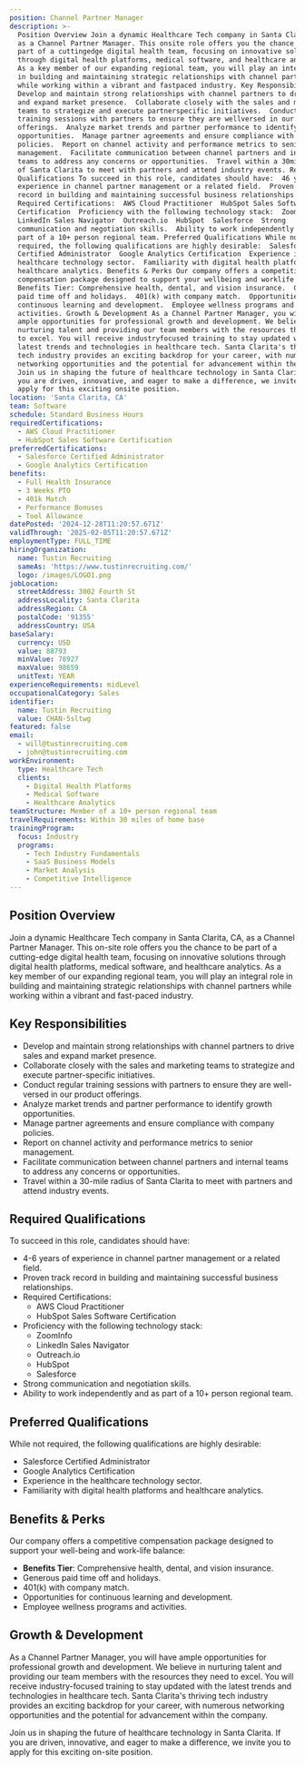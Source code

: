 ```yaml
---
position: Channel Partner Manager
description: >-
  Position Overview Join a dynamic Healthcare Tech company in Santa Clarita, CA,
  as a Channel Partner Manager. This onsite role offers you the chance to be
  part of a cuttingedge digital health team, focusing on innovative solutions
  through digital health platforms, medical software, and healthcare analytics.
  As a key member of our expanding regional team, you will play an integral role
  in building and maintaining strategic relationships with channel partners
  while working within a vibrant and fastpaced industry. Key Responsibilities 
  Develop and maintain strong relationships with channel partners to drive sales
  and expand market presence.  Collaborate closely with the sales and marketing
  teams to strategize and execute partnerspecific initiatives.  Conduct regular
  training sessions with partners to ensure they are wellversed in our product
  offerings.  Analyze market trends and partner performance to identify growth
  opportunities.  Manage partner agreements and ensure compliance with company
  policies.  Report on channel activity and performance metrics to senior
  management.  Facilitate communication between channel partners and internal
  teams to address any concerns or opportunities.  Travel within a 30mile radius
  of Santa Clarita to meet with partners and attend industry events. Required
  Qualifications To succeed in this role, candidates should have:  46 years of
  experience in channel partner management or a related field.  Proven track
  record in building and maintaining successful business relationships. 
  Required Certifications:  AWS Cloud Practitioner  HubSpot Sales Software
  Certification  Proficiency with the following technology stack:  ZoomInfo 
  LinkedIn Sales Navigator  Outreach.io  HubSpot  Salesforce  Strong
  communication and negotiation skills.  Ability to work independently and as
  part of a 10+ person regional team. Preferred Qualifications While not
  required, the following qualifications are highly desirable:  Salesforce
  Certified Administrator  Google Analytics Certification  Experience in the
  healthcare technology sector.  Familiarity with digital health platforms and
  healthcare analytics. Benefits & Perks Our company offers a competitive
  compensation package designed to support your wellbeing and worklife balance: 
  Benefits Tier: Comprehensive health, dental, and vision insurance.  Generous
  paid time off and holidays.  401(k) with company match.  Opportunities for
  continuous learning and development.  Employee wellness programs and
  activities. Growth & Development As a Channel Partner Manager, you will have
  ample opportunities for professional growth and development. We believe in
  nurturing talent and providing our team members with the resources they need
  to excel. You will receive industryfocused training to stay updated with the
  latest trends and technologies in healthcare tech. Santa Clarita's thriving
  tech industry provides an exciting backdrop for your career, with numerous
  networking opportunities and the potential for advancement within the company.
  Join us in shaping the future of healthcare technology in Santa Clarita. If
  you are driven, innovative, and eager to make a difference, we invite you to
  apply for this exciting onsite position.
location: 'Santa Clarita, CA'
team: Software
schedule: Standard Business Hours
requiredCertifications:
  - AWS Cloud Practitioner
  - HubSpot Sales Software Certification
preferredCertifications:
  - Salesforce Certified Administrator
  - Google Analytics Certification
benefits:
  - Full Health Insurance
  - 3 Weeks PTO
  - 401k Match
  - Performance Bonuses
  - Tool Allowance
datePosted: '2024-12-28T11:20:57.671Z'
validThrough: '2025-02-05T11:20:57.671Z'
employmentType: FULL_TIME
hiringOrganization:
  name: Tustin Recruiting
  sameAs: 'https://www.tustinrecruiting.com/'
  logo: /images/LOGO1.png
jobLocation:
  streetAddress: 3002 Fourth St
  addressLocality: Santa Clarita
  addressRegion: CA
  postalCode: '91355'
  addressCountry: USA
baseSalary:
  currency: USD
  value: 88793
  minValue: 78927
  maxValue: 98659
  unitText: YEAR
experienceRequirements: midLevel
occupationalCategory: Sales
identifier:
  name: Tustin Recruiting
  value: CHAN-5sltwg
featured: false
email:
  - will@tustinrecruiting.com
  - john@tustinrecruiting.com
workEnvironment:
  type: Healthcare Tech
  clients:
    - Digital Health Platforms
    - Medical Software
    - Healthcare Analytics
teamStructure: Member of a 10+ person regional team
travelRequirements: Within 30 miles of home base
trainingProgram:
  focus: Industry
  programs:
    - Tech Industry Fundamentals
    - SaaS Business Models
    - Market Analysis
    - Competitive Intelligence
---
```




## Position Overview

Join a dynamic Healthcare Tech company in Santa Clarita, CA, as a Channel Partner Manager. This on-site role offers you the chance to be part of a cutting-edge digital health team, focusing on innovative solutions through digital health platforms, medical software, and healthcare analytics. As a key member of our expanding regional team, you will play an integral role in building and maintaining strategic relationships with channel partners while working within a vibrant and fast-paced industry.

## Key Responsibilities

- Develop and maintain strong relationships with channel partners to drive sales and expand market presence.
- Collaborate closely with the sales and marketing teams to strategize and execute partner-specific initiatives.
- Conduct regular training sessions with partners to ensure they are well-versed in our product offerings.
- Analyze market trends and partner performance to identify growth opportunities.
- Manage partner agreements and ensure compliance with company policies.
- Report on channel activity and performance metrics to senior management.
- Facilitate communication between channel partners and internal teams to address any concerns or opportunities.
- Travel within a 30-mile radius of Santa Clarita to meet with partners and attend industry events.

## Required Qualifications

To succeed in this role, candidates should have:

- 4-6 years of experience in channel partner management or a related field.
- Proven track record in building and maintaining successful business relationships.
- Required Certifications:
  - AWS Cloud Practitioner
  - HubSpot Sales Software Certification
- Proficiency with the following technology stack:
  - ZoomInfo
  - LinkedIn Sales Navigator
  - Outreach.io
  - HubSpot
  - Salesforce
- Strong communication and negotiation skills.
- Ability to work independently and as part of a 10+ person regional team.

## Preferred Qualifications

While not required, the following qualifications are highly desirable:

- Salesforce Certified Administrator
- Google Analytics Certification
- Experience in the healthcare technology sector.
- Familiarity with digital health platforms and healthcare analytics.

## Benefits & Perks

Our company offers a competitive compensation package designed to support your well-being and work-life balance:

- **Benefits Tier**: Comprehensive health, dental, and vision insurance.
- Generous paid time off and holidays.
- 401(k) with company match.
- Opportunities for continuous learning and development.
- Employee wellness programs and activities.

## Growth & Development

As a Channel Partner Manager, you will have ample opportunities for professional growth and development. We believe in nurturing talent and providing our team members with the resources they need to excel. You will receive industry-focused training to stay updated with the latest trends and technologies in healthcare tech. Santa Clarita's thriving tech industry provides an exciting backdrop for your career, with numerous networking opportunities and the potential for advancement within the company.

Join us in shaping the future of healthcare technology in Santa Clarita. If you are driven, innovative, and eager to make a difference, we invite you to apply for this exciting on-site position.
